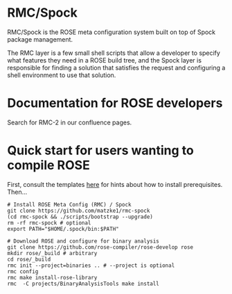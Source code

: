# RMC/Spock

RMC/Spock is the ROSE meta configuration system built on top of Spock package management.

The RMC layer is a few small shell scripts that allow a developer to
specify what features they need in a ROSE build tree, and the Spock
layer is responsible for finding a solution that satisfies the request
and configuring a shell environment to use that solution.

# Documentation for ROSE developers

Search for RMC-2 in our confluence pages.

# Quick start for users wanting to compile ROSE

First, consult the templates
[here](https://github.com/matzke1/rose-docker/tree/master/templates)
for hints about how to install prerequisites. Then...

	# Install ROSE Meta Config (RMC) / Spock
	git clone https://github.com/matzke1/rmc-spock
	(cd rmc-spock && ./scripts/bootstrap --upgrade)
	rm -rf rmc-spock # optional
	export PATH="$HOME/.spock/bin:$PATH"

	# Download ROSE and configure for binary analysis
	git clone https://github.com/rose-compiler/rose-develop rose
	mkdir rose/_build # arbitrary
	cd rose/_build
	rmc init --project=binaries .. # --project is optional
	rmc config
	rmc make install-rose-library
	rmc  -C projects/BinaryAnalysisTools make install

